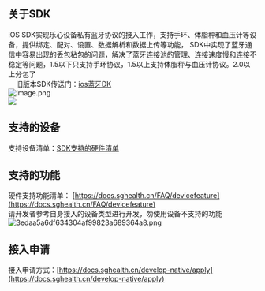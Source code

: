 <a name="J3EzZ"></a>
## 关于SDK
iOS SDK实现乐心设备私有蓝牙协议的接入工作，支持手环、体脂秤和血压计等设备，提供绑定、配对、设置、数据解析和数据上传等功能， SDK中实现了蓝牙通信中容易出现的丢包粘包的问题，解决了蓝牙连接池的管理、连接速度慢和连接不稳定等问题，1.5以下只支持手环协议，1.5以上支持体脂秤与血压计协议。2.0以上分包了<br />     旧版本SDK传送门：[ios蓝牙DK](https://docs.sghealth.cn/develop-native/ios/bluetooth)<br />![image.png](https://cdn.nlark.com/yuque/0/2021/png/265997/1616659607367-618cb984-c2f5-4b8e-a7fe-09b6459ffe92.png#averageHue=%235e5e5d&height=83&id=Blg15&name=image.png&originHeight=83&originWidth=759&originalType=binary&ratio=1&rotation=0&showTitle=false&size=18067&status=done&style=none&title=&width=759)<br />![](https://cdn.nlark.com/yuque/0/2021/jpeg/265997/1616659610108-8b2d1b91-bee6-4d04-b178-a958a47b9e0c.jpeg)
<a name="8blXF"></a>
## 支持的设备
支持设备清单：[SDK支持的硬件清单](https://docs.sghealth.cn/develop-native/apply?id=%e6%94%af%e6%8c%81%e8%ae%be%e5%a4%87)
<a name="NA9EG"></a>
## 支持的功能
硬件支持功能清单： [https://docs.sghealth.cn/FAQ/devicefeature](https://docs.sghealth.cn/FAQ/devicefeature)<br />请开发者参考自身接入的设备类型进行开发，勿使用设备不支持的功能<br />![3edaa5a6df634304af99823a689364a8.png](https://cdn.nlark.com/yuque/0/2023/png/223399/1675753904350-6f806036-bfac-4054-a717-4542d47663fc.png#averageHue=%23090808&clientId=ue5236e06-6b0c-4&from=ui&id=ub0546b85&name=3edaa5a6df634304af99823a689364a8.png&originHeight=1956&originWidth=750&originalType=binary&ratio=1&rotation=0&showTitle=false&size=50086&status=done&style=none&taskId=u3d7ff642-f006-458f-8d9a-a9dd932d6e6&title=)

<a name="tAA3g"></a>
## 接入申请
接入申请方式：[https://docs.sghealth.cn/develop-native/apply](https://docs.sghealth.cn/develop-native/apply)

